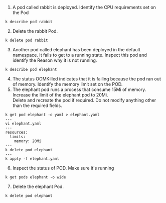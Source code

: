 1. A pod called rabbit is deployed. Identify the CPU requirements set on the Pod
```
k describe pod rabbit
```
2. Delete the rabbit Pod.
```
k delete pod rabbit
```
3. Another pod called elephant has been deployed in the default namespace. It fails to get to a running state. Inspect this pod and identify the Reason why it is not running.
```
k describe pod elephant
```
4. The status OOMKilled indicates that it is failing because the pod ran out of memory. Identify the memory limit set on the POD.
5. The elephant pod runs a process that consume 15Mi of memory. Increase the limit of the elephant pod to 20Mi.   
Delete and recreate the pod if required. Do not modify anything other than the required fields.
```
k get pod elephant -o yaml > elephant.yaml
---
vi elephant.yaml
---
resources:
  limits:
    memory: 20Mi
---
k delete pod elephant
---
k apply -f elephant.yaml
```
6. Inspect the status of POD. Make sure it's running
```
k get pods elephant -o wide
```
7. Delete the elephant Pod.
```
k delete pod elephant
```